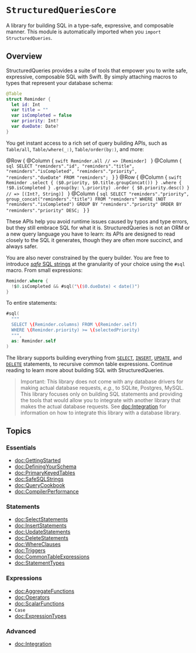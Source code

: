# ``StructuredQueriesCore``

A library for building SQL in a type-safe, expressive, and composable manner. This module is
automatically imported when you `import StructuredQueries`.

## Overview

StructuredQueries provides a suite of tools that empower you to write safe, expressive, composable
SQL with Swift. By simply attaching macros to types that represent your database schema:

```swift
@Table
struct Reminder {
  let id: Int
  var title = ""
  var isCompleted = false
  var priority: Int?
  var dueDate: Date?
}
```

You get instant access to a rich set of query building APIs, such as ``Table/all``,
``Table/where(_:)``, ``Table/order(by:)``, and more:

@Row {
  @Column {
    ```swift
    Reminder.all
    // => [Reminder]
    ```
  }
  @Column {
    ```sql
    SELECT
      "reminders"."id",
      "reminders"."title",
      "reminders"."isCompleted",
      "reminders"."priority",
      "reminders"."dueDate"
    FROM "reminders";
    ```
  }
}
@Row {
  @Column {
    ```swift
    Reminder
      .select {
        ($0.priority,
         $0.title.groupConcat())
      }
      .where { !$0.isCompleted }
      .group(by: \.priority)
      .order { $0.priority.desc() }
    // => [(Int?, String)]
    ```
  }
  @Column {
    ```sql
    SELECT
      "reminders"."priority",
      group_concat("reminders"."title")
    FROM "reminders"
    WHERE (NOT "reminders"."isCompleted")
    GROUP BY "reminders"."priority"
    ORDER BY "reminders"."priority" DESC;
    ```
  }
}

These APIs help you avoid runtime issues caused by typos and type errors, but they still embrace SQL
for what it is. StructuredQueries is not an ORM or a new query language you have to learn: its APIs
are designed to read closely to the SQL it generates, though they are often more succinct, and
always safer.

You are also never constrained by the query builder. You are free to introduce
[_safe_ SQL strings](<doc:SafeSQLStrings>) at the granularity of your choice using the `#sql`
macro. From small expressions:

```swift
Reminder.where {
  !$0.isCompleted && #sql("\($0.dueDate) < date()")
}
```

To entire statements:

```swift
#sql(
  """
  SELECT \(Reminder.columns) FROM \(Reminder.self)
  WHERE \(Reminder.priority) >= \(selectedPriority)
  """,
  as: Reminder.self
)
```

The library supports building everything from [`SELECT`](<doc:SelectStatements>),
[`INSERT`](<doc:InsertStatements>), [`UPDATE`](<doc:UpdateStatements>), and
[`DELETE`](<doc:DeleteStatements>) statements, to recursive common table expressions. Continue
reading to learn more about building SQL with StructuredQueries.

> Important: This library does not come with any database drivers for making actual database
> requests, _e.g._, to SQLite, Postgres, MySQL. This library focuses only on building SQL statements
> and providing the tools that would allow you to integrate with another library that makes the
> actual database requests. See <doc:Integration> for information on how to integrate this library
> with a database library.

## Topics

### Essentials

- <doc:GettingStarted>
- <doc:DefiningYourSchema>
- <doc:PrimaryKeyedTables>
- <doc:SafeSQLStrings>
- <doc:QueryCookbook>
- <doc:CompilerPerformance>

### Statements

- <doc:SelectStatements>
- <doc:InsertStatements>
- <doc:UpdateStatements>
- <doc:DeleteStatements>
- <doc:WhereClauses>
- <doc:Triggers>
- <doc:CommonTableExpressions>
- <doc:StatementTypes>

### Expressions

- <doc:AggregateFunctions>
- <doc:Operators>
- <doc:ScalarFunctions>
- ``Case``
- <doc:ExpressionTypes>

### Advanced

- <doc:Integration>
